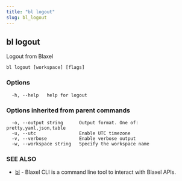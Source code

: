 ```yaml
---
title: "bl logout"
slug: bl_logout
---
```

## bl logout

Logout from Blaxel

```
bl logout [workspace] [flags]
```

### Options

```
  -h, --help   help for logout
```

### Options inherited from parent commands

```
  -o, --output string      Output format. One of: pretty,yaml,json,table
  -u, --utc                Enable UTC timezone
  -v, --verbose            Enable verbose output
  -w, --workspace string   Specify the workspace name
```

### SEE ALSO

* [bl](bl.md)	 - Blaxel CLI is a command line tool to interact with Blaxel APIs.

